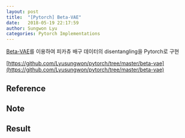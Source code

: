 ```yaml
---
layout: post
title:  "[Pytorch] Beta-VAE"
date:   2018-05-19 22:17:59
author: Sungwon Lyu
categories: Pytorch Implementations
---
```


[Beta-VAE](https://lyusungwon.github.io/dl/2018/02/06/disentang.html)를 이용하여 피카츄 배구 데이터의 disentangling을 Pytorch로 구현

[https://github.com/Lyusungwon/pytorch/tree/master/beta-vae](https://github.com/Lyusungwon/pytorch/tree/master/beta-vae)

## Reference

## Note 

## Result

